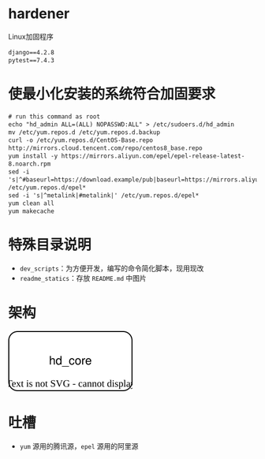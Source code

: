 # hardener
Linux加固程序

```text
django==4.2.8
pytest==7.4.3
```

# 使最小化安装的系统符合加固要求

```shell
# run this command as root
echo "hd_admin ALL=(ALL) NOPASSWD:ALL" > /etc/sudoers.d/hd_admin
mv /etc/yum.repos.d /etc/yum.repos.d.backup
curl -o /etc/yum.repos.d/CentOS-Base.repo http://mirrors.cloud.tencent.com/repo/centos8_base.repo
yum install -y https://mirrors.aliyun.com/epel/epel-release-latest-8.noarch.rpm
sed -i 's|^#baseurl=https://download.example/pub|baseurl=https://mirrors.aliyun.com|' /etc/yum.repos.d/epel*
sed -i 's|^metalink|#metalink|' /etc/yum.repos.d/epel*
yum clean all
yum makecache

```

# 特殊目录说明

- `dev_scripts`：为方便开发，编写的命令简化脚本，现用现改
- `readme_statics`：存放 `README.md` 中图片

# 架构

![架构图](./readme_statics/architecture_diagram.drawio.svg)

# 吐槽

- `yum` 源用的腾讯源，`epel` 源用的阿里源

